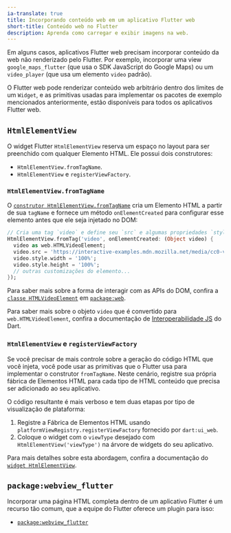 ```yaml
---
ia-translate: true
title: Incorporando conteúdo web em um aplicativo Flutter web
short-title: Conteúdo web no Flutter
description: Aprenda como carregar e exibir imagens na web.
---
```


Em alguns casos, aplicativos Flutter web precisam incorporar conteúdo da web não
renderizado pelo Flutter. Por exemplo, incorporar uma view `google_maps_flutter`
(que usa o SDK JavaScript do Google Maps) ou um `video_player`
(que usa um elemento `video` padrão).

O Flutter web pode renderizar conteúdo web arbitrário dentro dos limites de um `Widget`,
e as primitivas usadas para implementar os pacotes de exemplo mencionados anteriormente,
estão disponíveis para todos os aplicativos Flutter web.

## `HtmlElementView`

O widget Flutter `HtmlElementView` reserva um espaço no layout para ser
preenchido com qualquer Elemento HTML. Ele possui dois construtores:

*   `HtmlElementView.fromTagName`.
*   `HtmlElementView` e `registerViewFactory`.

### `HtmlElementView.fromTagName`

O [`construtor HtmlElementView.fromTagName`][] cria um Elemento HTML a partir de
sua `tagName` e fornece um método `onElementCreated` para configurar esse
elemento antes que ele seja injetado no DOM:

```dart
// Cria uma tag `video` e define seu `src` e algumas propriedades `style`...
HtmlElementView.fromTag('video', onElementCreated: (Object video) {
  video as web.HTMLVideoElement;
  video.src = 'https://interactive-examples.mdn.mozilla.net/media/cc0-videos/flower.mp4';
  video.style.width = '100%';
  video.style.height = '100%';
  // outras customizações do elemento...
});
```

Para saber mais sobre a forma de interagir com as APIs do DOM,
confira a [`classe HTMLVideoElement`] em [`package:web`][].

Para saber mais sobre o objeto `video` que é convertido para `web.HTMLVideoElement`,
confira a documentação de [Interoperabilidade JS][] do Dart.

[`construtor HtmlElementView.fromTagName`]: {{site.api}}/flutter/widgets/HtmlElementView/HtmlElementView.fromTagName.html
[`classe HTMLVideoElement`]: {{site.pub}}/documentation/web/latest/web/HTMLVideoElement-extension-type.html
[`package:web`]: {{site.pub-pkg}}/web

### `HtmlElementView` e `registerViewFactory`

Se você precisar de mais controle sobre a geração do código HTML que você injeta, você pode usar
as primitivas que o Flutter usa para implementar o construtor `fromTagName`. Neste
cenário, registre sua própria fábrica de Elementos HTML para cada tipo de HTML
conteúdo que precisa ser adicionado ao seu aplicativo.

O código resultante é mais verboso e tem duas etapas por tipo de visualização de plataforma:

1.  Registre a Fábrica de Elementos HTML usando
    `platformViewRegistry.registerViewFactory` fornecido por `dart:ui_web`.
2.  Coloque o widget com o `viewType` desejado com
    `HtmlElementView('viewType')` na árvore de widgets do seu aplicativo.

Para mais detalhes sobre esta abordagem, confira
a documentação do [`widget HtmlElementView`][].

[`widget HtmlElementView`]: {{site.api}}/flutter/widgets/HtmlElementView-class.html

## `package:webview_flutter`

Incorporar uma página HTML completa dentro de um aplicativo Flutter é um recurso tão comum, que
a equipe do Flutter oferece um plugin para isso:

*   [`package:webview_flutter`][]

[Interoperabilidade JS]: {{site.dart-site}}/interop/js-interop
[`package:webview_flutter`]: {{site.pub}}/packages/webview_flutter
[`package:webview_flutter_web`]: {{site.pub}}/packages/webview_flutter_web
